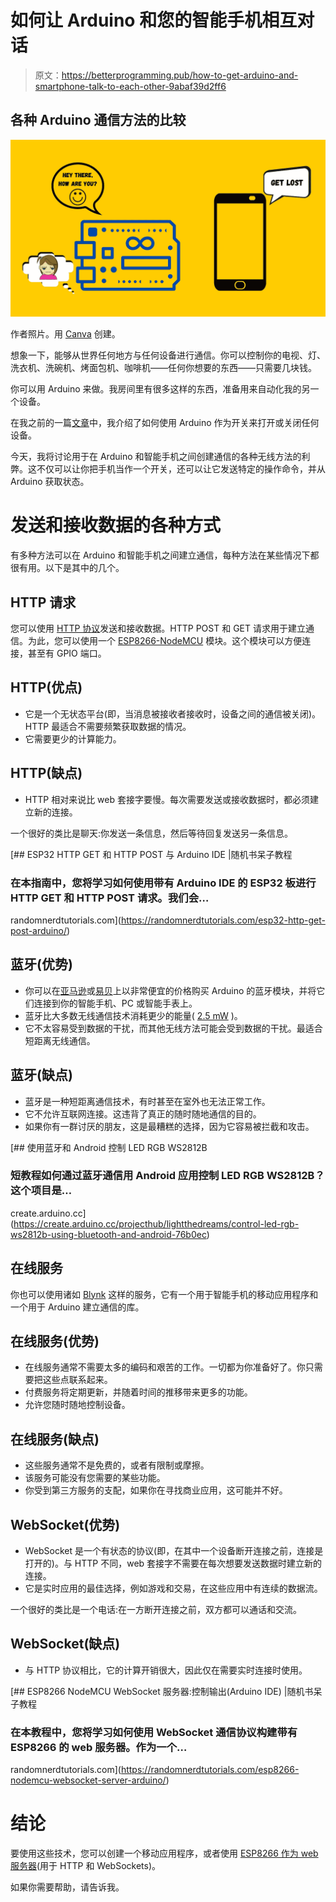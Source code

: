 # 如何让 Arduino 和您的智能手机相互对话

> 原文：<https://betterprogramming.pub/how-to-get-arduino-and-smartphone-talk-to-each-other-9abaf39d2ff6>

## 各种 Arduino 通信方法的比较

![](img/cd594228276e14a352fe5834b8a7e216.png)

作者照片。用 [Canva](https://www.canva.com/) 创建。

想象一下，能够从世界任何地方与任何设备进行通信。你可以控制你的电视、灯、洗衣机、洗碗机、烤面包机、咖啡机——任何你想要的东西——只需要几块钱。

你可以用 Arduino 来做。我房间里有很多这样的东西，准备用来自动化我的另一个设备。

在我之前的一篇[文章](https://codeburst.io/4-simple-steps-to-make-your-home-come-to-life-for-under-10-585bb50d3f3)中，我介绍了如何使用 Arduino 作为开关来打开或关闭任何设备。

今天，我将讨论用于在 Arduino 和智能手机之间创建通信的各种无线方法的利弊。这不仅可以让你把手机当作一个开关，还可以让它发送特定的操作命令，并从 Arduino 获取状态。

# 发送和接收数据的各种方式

有多种方法可以在 Arduino 和智能手机之间建立通信，每种方法在某些情况下都很有用。以下是其中的几个。

## HTTP 请求

您可以使用 [HTTP 协议](https://www.geeksforgeeks.org/what-is-web-socket-and-how-it-is-different-from-the-http/#:~:text=HTTP%20can%20run%20on%20the,protocol%20such%20as%20TCP,%20SCTP.&text=WebSocket:%20WebSocket%20is%20bidirectional,%20a,ws://%20or%20wss://.)发送和接收数据。HTTP POST 和 GET 请求用于建立通信。为此，您可以使用一个 [ESP8266-NodeMCU](https://www.amazon.in/Lolin-NodeMCU-ESP8266-CP2102-Wireless/dp/B010O1G1ES/ref=sr_1_1?dchild=1&keywords=ESP8266+WiFi+Module&qid=1603484310&sr=8-1) 模块。这个模块可以方便连接，甚至有 GPIO 端口。

## HTTP(优点)

*   它是一个无状态平台(即，当消息被接收者接收时，设备之间的通信被关闭)。HTTP 最适合不需要频繁获取数据的情况。
*   它需要更少的计算能力。

## HTTP(缺点)

*   HTTP 相对来说比 web 套接字要慢。每次需要发送或接收数据时，都必须建立新的连接。

一个很好的类比是聊天:你发送一条信息，然后等待回复发送另一条信息。

[](https://randomnerdtutorials.com/esp32-http-get-post-arduino/) [## ESP32 HTTP GET 和 HTTP POST 与 Arduino IDE |随机书呆子教程

### 在本指南中，您将学习如何使用带有 Arduino IDE 的 ESP32 板进行 HTTP GET 和 HTTP POST 请求。我们会…

randomnerdtutorials.com](https://randomnerdtutorials.com/esp32-http-get-post-arduino/) 

## 蓝牙(优势)

*   你可以在[亚马逊](https://www.amazon.in/RG-Retail-Bluetooth-Module-Arduino/dp/B071LHLLDC)或[易贝](https://www.ebay.com/c/1964725420)上以非常便宜的价格购买 Arduino 的蓝牙模块，并将它们连接到你的智能手机、PC 或智能手表上。
*   蓝牙比大多数无线通信技术消耗更少的能量( [2.5 mW](https://docplayer.net/45928637-An-introduction-to-bluetooth-modules-hc-05-hc-06.html) )。
*   它不太容易受到数据的干扰，而其他无线方法可能会受到数据的干扰。最适合短距离无线通信。

## 蓝牙(缺点)

*   蓝牙是一种短距离通信技术，有时甚至在室外也无法正常工作。
*   它不允许互联网连接。这违背了真正的随时随地通信的目的。
*   如果你有一群讨厌的朋友，这是最糟糕的选择，因为它容易被拦截和攻击。

[](https://create.arduino.cc/projecthub/lightthedreams/control-led-rgb-ws2812b-using-bluetooth-and-android-76b0ec) [## 使用蓝牙和 Android 控制 LED RGB WS2812B

### 短教程如何通过蓝牙通信用 Android 应用控制 LED RGB WS2812B？这个项目是…

create.arduino.cc](https://create.arduino.cc/projecthub/lightthedreams/control-led-rgb-ws2812b-using-bluetooth-and-android-76b0ec) 

## 在线服务

你也可以使用诸如 [Blynk](https://blynk.io/) 这样的服务，它有一个用于智能手机的移动应用程序和一个用于 Arduino 建立通信的库。

## 在线服务(优势)

*   在线服务通常不需要太多的编码和艰苦的工作。一切都为你准备好了。你只需要把这些点联系起来。
*   付费服务将定期更新，并随着时间的推移带来更多的功能。
*   允许您随时随地控制设备。

## 在线服务(缺点)

*   这些服务通常不是免费的，或者有限制或摩擦。
*   该服务可能没有您需要的某些功能。
*   你受到第三方服务的支配，如果你在寻找商业应用，这可能并不好。

## WebSocket(优势)

*   WebSocket 是一个有状态的协议(即，在其中一个设备断开连接之前，连接是打开的)。与 HTTP 不同，web 套接字不需要在每次想要发送数据时建立新的连接。
*   它是实时应用的最佳选择，例如游戏和交易，在这些应用中有连续的数据流。

一个很好的类比是一个电话:在一方断开连接之前，双方都可以通话和交流。

## WebSocket(缺点)

*   与 HTTP 协议相比，它的计算开销很大，因此仅在需要实时连接时使用。

[](https://randomnerdtutorials.com/esp8266-nodemcu-websocket-server-arduino/) [## ESP8266 NodeMCU WebSocket 服务器:控制输出(Arduino IDE) |随机书呆子教程

### 在本教程中，您将学习如何使用 WebSocket 通信协议构建带有 ESP8266 的 web 服务器。作为一个…

randomnerdtutorials.com](https://randomnerdtutorials.com/esp8266-nodemcu-websocket-server-arduino/) 

# 结论

要使用这些技术，您可以创建一个移动应用程序，或者使用 [ESP8266 作为 web 服务器](http://randomnerdtutorials.com)(用于 HTTP 和 WebSockets)。

如果你需要帮助，请告诉我。